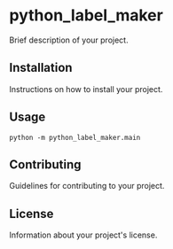 # python_label_maker

Brief description of your project.

## Installation

Instructions on how to install your project.

## Usage

```
python -m python_label_maker.main
```

## Contributing

Guidelines for contributing to your project.

## License

Information about your project's license.
